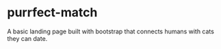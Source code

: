 # purrfect-match
A basic landing page built with bootstrap that connects humans with cats they can date.
